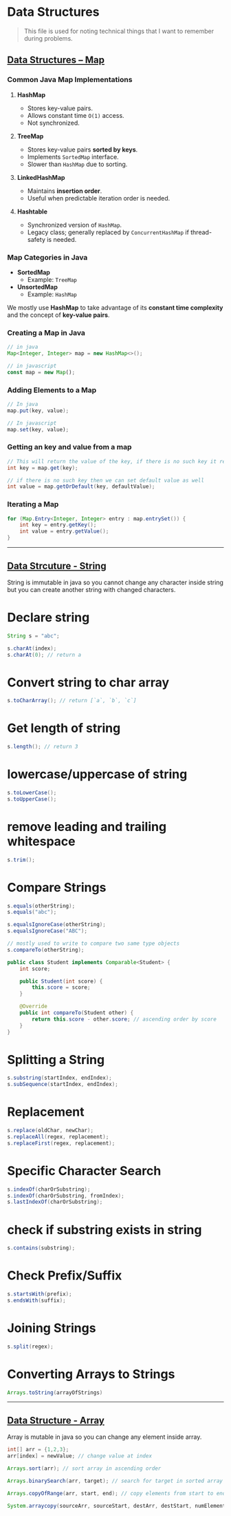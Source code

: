# Data Structures

> This file is used for noting technical things that I want to remember during problems.

## <u>Data Structures – Map</u>

### Common Java Map Implementations

1. **HashMap**

   - Stores key-value pairs.
   - Allows constant time `O(1)` access.
   - Not synchronized.

2. **TreeMap**

   - Stores key-value pairs **sorted by keys**.
   - Implements `SortedMap` interface.
   - Slower than `HashMap` due to sorting.

3. **LinkedHashMap**

   - Maintains **insertion order**.
   - Useful when predictable iteration order is needed.

4. **Hashtable**
   - Synchronized version of `HashMap`.
   - Legacy class; generally replaced by `ConcurrentHashMap` if thread-safety is needed.

### Map Categories in Java

- **SortedMap**
  - Example: `TreeMap`
- **UnsortedMap**
  - Example: `HashMap`

We mostly use **HashMap** to take advantage of its **constant time complexity** and the concept of **key-value pairs**.

### Creating a Map in Java

```java
// in java
Map<Integer, Integer> map = new HashMap<>();
```

```javascript
// in javascript
const map = new Map();
```

### Adding Elements to a Map

```java
// In java
map.put(key, value);
```

```javascript
// In javascript
map.set(key, value);
```

### Getting an key and value from a map

```java
// This will return the value of the key, if there is no such key it returns null
int key = map.get(key);

// if there is no such key then we can set default value as well
int value = map.getOrDefault(key, defaultValue);
```

### Iterating a Map

```java
for (Map.Entry<Integer, Integer> entry : map.entrySet()) {
    int key = entry.getKey();
    int value = entry.getValue();
}
```

---

## <u> Data Strcuture - String </u>

String is immutable in java so you cannot change any character inside string but you can create another string with changed characters.

# Declare string

```java
String s = "abc";
```

```java
s.charAt(index);
s.charAt(0); // return a
```

# Convert string to char array

```java
s.toCharArray(); // return [`a`, `b`, `c`]
```

# Get length of string

```java
s.length(); // return 3
```

# lowercase/uppercase of string

```java
s.toLowerCase();
s.toUpperCase();
```

# remove leading and trailing whitespace

```java
s.trim();
```

# Compare Strings

```java
s.equals(otherString);
s.equals("abc");

s.equalsIgnoreCase(otherString);
s.equalsIgnoreCase("ABC");

// mostly used to write to compare two same type objects
s.compareTo(otherString);

public class Student implements Comparable<Student> {
    int score;

    public Student(int score) {
        this.score = score;
    }

    @Override
    public int compareTo(Student other) {
        return this.score - other.score; // ascending order by score
    }
}
```

# Splitting a String

```java
s.substring(startIndex, endIndex);
s.subSequence(startIndex, endIndex);
```

# Replacement

```java
s.replace(oldChar, newChar);
s.replaceAll(regex, replacement);
s.replaceFirst(regex, replacement);
```

# Specific Character Search

```java
s.indexOf(charOrSubstring);
s.indexOf(charOrSubstring, fromIndex);
s.lastIndexOf(charOrSubstring);

```

# check if substring exists in string

```java
s.contains(substring);
```

# Check Prefix/Suffix

```java
s.startsWith(prefix);
s.endsWith(suffix);
```

# Joining Strings

```java
s.split(regex);
```

# Converting Arrays to Strings

```java
Arrays.toString(arrayOfStrings)
```

---

## <u> Data Structure - Array </u>

Array is mutable in java so you can change any element inside array.

```java
int[] arr = {1,2,3};
arr[index] = newValue; // change value at index
```

```java
Arrays.sort(arr); // sort array in ascending order
```

```java
Arrays.binarySearch(arr, target); // search for target in sorted array and return index else -1;
```

```java
Arrays.copyOfRange(arr, start, end); // copy elements from start to end-1 into new array
```

```java
System.arraycopy(sourceArr, sourceStart, destArr, destStart, numElementsToCopy); // copy elements from sourceArr[start] to sourceArr[end-1] into destArr[start]
```
